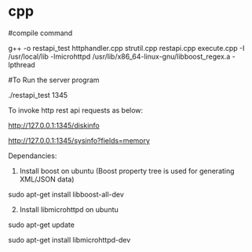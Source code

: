 # cpp
#compile command

g++ -o restapi_test httphandler.cpp  strutil.cpp  restapi.cpp execute.cpp -I /usr/local/lib -lmicrohttpd /usr/lib/x86_64-linux-gnu/libboost_regex.a -lpthread

#To Run the server program


./restapi_test 1345

To invoke http rest api requests as below:



http://127.0.0.1:1345/diskinfo


http://127.0.0.1:1345/sysinfo?fields=memory

Dependancies:
1) Install boost on ubuntu (Boost property tree is used for generating XML/JSON data)

sudo apt-get install libboost-all-dev

2) Install libmicrohttpd on ubuntu

sudo apt-get update

sudo apt-get install libmicrohttpd-dev


